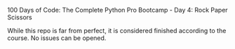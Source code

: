100 Days of Code: The Complete Python Pro Bootcamp - Day 4: Rock Paper Scissors

While this repo is far from perfect, it is considered finished according to the course. No issues can be opened.
